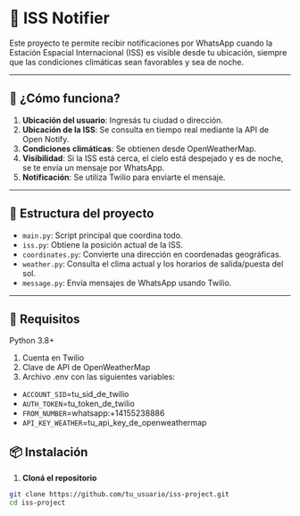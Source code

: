 # 🌌 ISS Notifier

Este proyecto te permite recibir notificaciones por WhatsApp cuando la Estación Espacial Internacional (ISS) es visible desde tu ubicación, siempre que las condiciones climáticas sean favorables y sea de noche.

---

## 🚀 ¿Cómo funciona?

1. **Ubicación del usuario**: Ingresás tu ciudad o dirección.
2. **Ubicación de la ISS**: Se consulta en tiempo real mediante la API de Open Notify.
3. **Condiciones climáticas**: Se obtienen desde OpenWeatherMap.
4. **Visibilidad**: Si la ISS está cerca, el cielo está despejado y es de noche, se te envía un mensaje por WhatsApp.
5. **Notificación**: Se utiliza Twilio para enviarte el mensaje.

---

## 🧩 Estructura del proyecto

- `main.py`: Script principal que coordina todo.
- `iss.py`: Obtiene la posición actual de la ISS.
- `coordinates.py`: Convierte una dirección en coordenadas geográficas.
- `weather.py`: Consulta el clima actual y los horarios de salida/puesta del sol.
- `message.py`: Envía mensajes de WhatsApp usando Twilio.

---
## 🔧 Requisitos
Python 3.8+
1. Cuenta en Twilio
2. Clave de API de OpenWeatherMap
3. Archivo .env con las siguientes variables:
- `ACCOUNT_SID`=tu_sid_de_twilio
- `AUTH_TOKEN`=tu_token_de_twilio
- `FROM_NUMBER`=whatsapp:+14155238886
- `API_KEY_WEATHER`=tu_api_key_de_openweathermap

## 📦 Instalación

1. **Cloná el repositorio**

```bash
git clone https://github.com/tu_usuario/iss-project.git
cd iss-project
